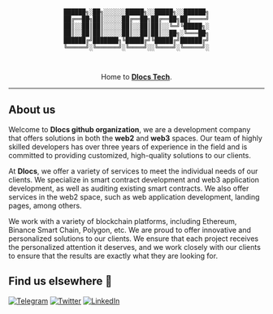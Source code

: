 <div align="center">

```


██████╗░██╗░░░░░░█████╗░░█████╗░░██████╗
██╔══██╗██║░░░░░██╔══██╗██╔══██╗██╔════╝
██║░░██║██║░░░░░██║░░██║██║░░╚═╝╚█████╗░
██║░░██║██║░░░░░██║░░██║██║░░██╗░╚═══██╗
██████╔╝███████╗╚█████╔╝╚█████╔╝██████╔╝
╚═════╝░╚══════╝░╚════╝░░╚════╝░╚═════╝░



```

Home to [**Dlocs Tech**](https://dlocs.tech/).

---

</div>

## About us

Welcome to **Dlocs github organization**, we are a development company that offers solutions in both the **web2** and **web3** spaces. Our team of highly skilled developers has over three years of experience in the field and is committed to providing customized, high-quality solutions to our clients.

At **Dlocs**, we offer a variety of services to meet the individual needs of our clients. We specialize in smart contract development and web3 application development, as well as auditing existing smart contracts. We also offer services in the web2 space, such as web application development, landing pages, among others.

We work with a variety of blockchain platforms, including Ethereum, Binance Smart Chain, Polygon, etc. We are proud to offer innovative and personalized solutions to our clients. We ensure that each project receives the personalized attention it deserves, and we work closely with our clients to ensure that the results are exactly what they are looking for.

## Find us elsewhere 🙋

[![Telegram](https://img.shields.io/badge/Telegram-2CA5E0?style=for-the-badge&logo=telegram&logoColor=white)](https://t.me/LR_Dlocs) [![Twitter](https://img.shields.io/badge/Twitter-1DA1F2?style=for-the-badge&logo=twitter&logoColor=white)](https://twitter.com/Dlocs_Tech) [![LinkedIn](https://img.shields.io/badge/LinkedIn-0077B5?style=for-the-badge&logo=linkedin&logoColor=white)](https://www.linkedin.com/company/dlocs-tech)
